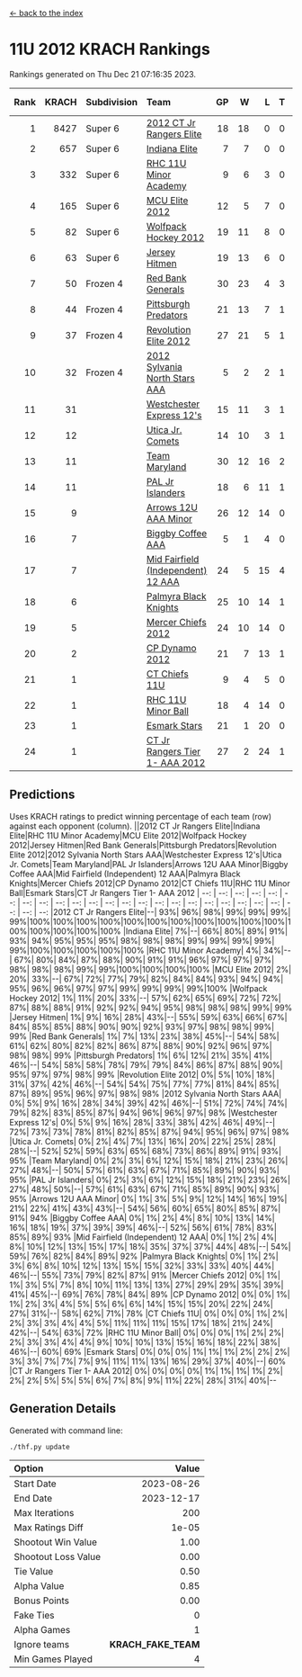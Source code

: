 [<- back to the index](readme.md)
# 11U 2012 KRACH Rankings
Rankings generated on Thu Dec 21 07:16:35 2023.

Rank|KRACH|Subdivision|Team|GP|W|L|T|OTW|OTL|SoS|Exp Wins|Win Diff
---:|---:|:---|:---|---:|---:|---:|---:|---:|---:|---:|---:|---:
1|8427|Super 6|[2012 CT Jr Rangers Elite](https://gamesheetstats.com/seasons/3664/teams/140909/schedule)|18|18|0|0|1|0|93|18.8|-0.1
2|657|Super 6|[Indiana Elite](https://gamesheetstats.com/seasons/3664/teams/144355/schedule)|7|7|0|0|0|0|13|7.9|0.0
3|332|Super 6|[RHC 11U Minor Academy](https://gamesheetstats.com/seasons/3664/teams/140913/schedule)|9|6|3|0|0|1|1741|6.8|-0.0
4|165|Super 6|[MCU Elite 2012](https://gamesheetstats.com/seasons/3664/teams/140908/schedule)|12|5|7|0|2|2|2679|5.8|-0.0
5|82|Super 6|[Wolfpack Hockey 2012](https://gamesheetstats.com/seasons/3664/teams/140914/schedule)|19|11|8|0|1|2|920|11.8|-0.0
6|63|Super 6|[Jersey Hitmen](https://gamesheetstats.com/seasons/3664/teams/140915/schedule)|19|13|6|0|0|0|885|13.9|0.0
7|50|Frozen 4|[Red Bank Generals](https://gamesheetstats.com/seasons/3664/teams/140916/schedule)|30|23|4|3|3|0|15|25.4|0.0
8|44|Frozen 4|[Pittsburgh Predators](https://gamesheetstats.com/seasons/3664/teams/140925/schedule)|21|13|7|1|0|1|788|14.4|0.0
9|37|Frozen 4|[Revolution Elite 2012](https://gamesheetstats.com/seasons/3664/teams/140924/schedule)|27|21|5|1|1|1|13|22.4|0.0
10|32|Frozen 4|[2012 Sylvania North Stars AAA](https://gamesheetstats.com/seasons/3664/teams/162461/schedule)|5|2|2|1|0|0|224|3.4|0.0
11|31||[Westchester Express 12's](https://gamesheetstats.com/seasons/3664/teams/140919/schedule)|15|11|3|1|2|1|15|12.4|0.0
12|12||[Utica Jr. Comets](https://gamesheetstats.com/seasons/3664/teams/140923/schedule)|14|10|3|1|2|0|9|11.4|0.0
13|11||[Team Maryland](https://gamesheetstats.com/seasons/3664/teams/140928/schedule)|30|12|16|2|1|0|1123|13.9|0.0
14|11||[PAL Jr Islanders](https://gamesheetstats.com/seasons/3664/teams/140921/schedule)|18|6|11|1|0|2|913|7.4|0.0
15|9||[Arrows 12U AAA Minor](https://gamesheetstats.com/seasons/3664/teams/140920/schedule)|26|12|14|0|2|0|24|12.9|0.0
16|7||[Biggby Coffee AAA](https://gamesheetstats.com/seasons/3664/teams/144354/schedule)|5|1|4|0|0|0|228|1.9|0.0
17|7||[Mid Fairfield (Independent) 12 AAA](https://gamesheetstats.com/seasons/3664/teams/140910/schedule)|24|5|15|4|1|2|29|7.9|0.0
18|6||[Palmyra Black Knights](https://gamesheetstats.com/seasons/3664/teams/140927/schedule)|25|10|14|1|0|1|16|11.4|0.0
19|5||[Mercer Chiefs 2012](https://gamesheetstats.com/seasons/3664/teams/140918/schedule)|24|10|14|0|0|1|12|10.9|0.0
20|2||[CP Dynamo 2012](https://gamesheetstats.com/seasons/3664/teams/140922/schedule)|21|7|13|1|1|0|16|8.4|0.0
21|1||[CT Chiefs 11U](https://gamesheetstats.com/seasons/3664/teams/140912/schedule)|9|4|5|0|0|1|3|4.9|0.0
22|1||[RHC 11U Minor Ball](https://gamesheetstats.com/seasons/3664/teams/140917/schedule)|18|4|14|0|0|2|13|4.9|0.0
23|1||[Esmark Stars](https://gamesheetstats.com/seasons/3664/teams/140926/schedule)|21|1|20|0|0|0|61|1.9|0.0
24|1||[CT Jr Rangers Tier 1- AAA 2012](https://gamesheetstats.com/seasons/3664/teams/140911/schedule)|27|2|24|1|0|0|20|3.4|0.0

## Predictions
Uses KRACH ratings to predict winning percentage of each team (row) against each opponent (column).
||2012 CT Jr Rangers Elite|Indiana Elite|RHC 11U Minor Academy|MCU Elite 2012|Wolfpack Hockey 2012|Jersey Hitmen|Red Bank Generals|Pittsburgh Predators|Revolution Elite 2012|2012 Sylvania North Stars AAA|Westchester Express 12's|Utica Jr. Comets|Team Maryland|PAL Jr Islanders|Arrows 12U AAA Minor|Biggby Coffee AAA|Mid Fairfield (Independent) 12 AAA|Palmyra Black Knights|Mercer Chiefs 2012|CP Dynamo 2012|CT Chiefs 11U|RHC 11U Minor Ball|Esmark Stars|CT Jr Rangers Tier 1- AAA 2012
| --: | --: | --: | --: | --: | --: | --: | --: | --: | --: | --: | --: | --: | --: | --: | --: | --: | --: | --: | --: | --: | --: | --: | --: | --: 
|2012 CT Jr Rangers Elite|--| 93%| 96%| 98%| 99%| 99%| 99%| 99%|100%|100%|100%|100%|100%|100%|100%|100%|100%|100%|100%|100%|100%|100%|100%|100%
|Indiana Elite|  7%|--| 66%| 80%| 89%| 91%| 93%| 94%| 95%| 95%| 95%| 98%| 98%| 98%| 99%| 99%| 99%| 99%| 99%|100%|100%|100%|100%|100%
|RHC 11U Minor Academy|  4%| 34%|--| 67%| 80%| 84%| 87%| 88%| 90%| 91%| 91%| 96%| 97%| 97%| 97%| 98%| 98%| 98%| 99%| 99%|100%|100%|100%|100%
|MCU Elite 2012|  2%| 20%| 33%|--| 67%| 72%| 77%| 79%| 82%| 84%| 84%| 93%| 94%| 94%| 95%| 96%| 96%| 97%| 97%| 99%| 99%| 99%| 99%|100%
|Wolfpack Hockey 2012|  1%| 11%| 20%| 33%|--| 57%| 62%| 65%| 69%| 72%| 72%| 87%| 88%| 88%| 91%| 92%| 92%| 94%| 95%| 98%| 98%| 98%| 99%| 99%
|Jersey Hitmen|  1%|  9%| 16%| 28%| 43%|--| 55%| 59%| 63%| 66%| 67%| 84%| 85%| 85%| 88%| 90%| 90%| 92%| 93%| 97%| 98%| 98%| 99%| 99%
|Red Bank Generals|  1%|  7%| 13%| 23%| 38%| 45%|--| 54%| 58%| 61%| 62%| 80%| 82%| 82%| 86%| 87%| 88%| 90%| 92%| 96%| 97%| 98%| 98%| 99%
|Pittsburgh Predators|  1%|  6%| 12%| 21%| 35%| 41%| 46%|--| 54%| 58%| 58%| 78%| 79%| 79%| 84%| 86%| 87%| 88%| 90%| 95%| 97%| 97%| 98%| 99%
|Revolution Elite 2012|  0%|  5%| 10%| 18%| 31%| 37%| 42%| 46%|--| 54%| 54%| 75%| 77%| 77%| 81%| 84%| 85%| 87%| 89%| 95%| 96%| 97%| 98%| 98%
|2012 Sylvania North Stars AAA|  0%|  5%|  9%| 16%| 28%| 34%| 39%| 42%| 46%|--| 51%| 72%| 74%| 74%| 79%| 82%| 83%| 85%| 87%| 94%| 96%| 96%| 97%| 98%
|Westchester Express 12's|  0%|  5%|  9%| 16%| 28%| 33%| 38%| 42%| 46%| 49%|--| 72%| 73%| 73%| 78%| 81%| 82%| 85%| 87%| 94%| 95%| 96%| 97%| 98%
|Utica Jr. Comets|  0%|  2%|  4%|  7%| 13%| 16%| 20%| 22%| 25%| 28%| 28%|--| 52%| 52%| 59%| 63%| 65%| 68%| 73%| 86%| 89%| 91%| 93%| 95%
|Team Maryland|  0%|  2%|  3%|  6%| 12%| 15%| 18%| 21%| 23%| 26%| 27%| 48%|--| 50%| 57%| 61%| 63%| 67%| 71%| 85%| 89%| 90%| 93%| 95%
|PAL Jr Islanders|  0%|  2%|  3%|  6%| 12%| 15%| 18%| 21%| 23%| 26%| 27%| 48%| 50%|--| 57%| 61%| 63%| 67%| 71%| 85%| 89%| 90%| 93%| 95%
|Arrows 12U AAA Minor|  0%|  1%|  3%|  5%|  9%| 12%| 14%| 16%| 19%| 21%| 22%| 41%| 43%| 43%|--| 54%| 56%| 60%| 65%| 80%| 85%| 87%| 91%| 94%
|Biggby Coffee AAA|  0%|  1%|  2%|  4%|  8%| 10%| 13%| 14%| 16%| 18%| 19%| 37%| 39%| 39%| 46%|--| 52%| 56%| 61%| 78%| 83%| 85%| 89%| 93%
|Mid Fairfield (Independent) 12 AAA|  0%|  1%|  2%|  4%|  8%| 10%| 12%| 13%| 15%| 17%| 18%| 35%| 37%| 37%| 44%| 48%|--| 54%| 59%| 76%| 82%| 84%| 89%| 92%
|Palmyra Black Knights|  0%|  1%|  2%|  3%|  6%|  8%| 10%| 12%| 13%| 15%| 15%| 32%| 33%| 33%| 40%| 44%| 46%|--| 55%| 73%| 79%| 82%| 87%| 91%
|Mercer Chiefs 2012|  0%|  1%|  1%|  3%|  5%|  7%|  8%| 10%| 11%| 13%| 13%| 27%| 29%| 29%| 35%| 39%| 41%| 45%|--| 69%| 76%| 78%| 84%| 89%
|CP Dynamo 2012|  0%|  0%|  1%|  1%|  2%|  3%|  4%|  5%|  5%|  6%|  6%| 14%| 15%| 15%| 20%| 22%| 24%| 27%| 31%|--| 58%| 62%| 71%| 78%
|CT Chiefs 11U|  0%|  0%|  0%|  1%|  2%|  2%|  3%|  3%|  4%|  4%|  5%| 11%| 11%| 11%| 15%| 17%| 18%| 21%| 24%| 42%|--| 54%| 63%| 72%
|RHC 11U Minor Ball|  0%|  0%|  0%|  1%|  2%|  2%|  2%|  3%|  3%|  4%|  4%|  9%| 10%| 10%| 13%| 15%| 16%| 18%| 22%| 38%| 46%|--| 60%| 69%
|Esmark Stars|  0%|  0%|  0%|  1%|  1%|  1%|  2%|  2%|  2%|  3%|  3%|  7%|  7%|  7%|  9%| 11%| 11%| 13%| 16%| 29%| 37%| 40%|--| 60%
|CT Jr Rangers Tier 1- AAA 2012|  0%|  0%|  0%|  0%|  1%|  1%|  1%|  1%|  2%|  2%|  2%|  5%|  5%|  5%|  6%|  7%|  8%|  9%| 11%| 22%| 28%| 31%| 40%|--

## Generation Details

Generated with command line:
```
./thf.py update
```

| Option | Value |
| :----- | ----: |
| Start Date | 2023-08-26 |
| End Date | 2023-12-17 |
| Max Iterations | 200 |
| Max Ratings Diff | 1e-05 |
| Shootout Win Value | 1.00 |
| Shootout Loss Value | 0.00 |
| Tie Value | 0.50 |
| Alpha Value | 0.85 |
| Bonus Points | 0.00 |
| Fake Ties | 0 |
| Alpha Games | 1 |
| Ignore teams | __KRACH_FAKE_TEAM__ |
| Min Games Played | 4 |

